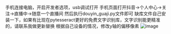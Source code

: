 手机连接电脑，开启开发者选项，usb调试打开
手机页面打开抖音->个人中心->关注->直播中->随意一个直播间
然后执行douyin_guaji.py文件即可
缺库文件自己安装一下，如果有比现在pytesseract更好的免费文字识别库，文字识别能更精准的，请联系我做更新替换
根据自己设备的情况，修改y轴的偏移像素
![image](https://github.com/pokemonzlj/douyin_guaji/assets/35096840/420b70ac-cdde-4a2e-bd62-3c112df843f7)
